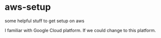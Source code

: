 # aws-setup
some helpful stuff to get setup on aws

I familiar with Google Cloud platform. 
If we could change to this platform. 